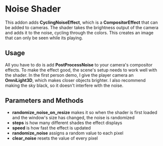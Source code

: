 # Noise Shader

This addon adds **CyclingNoiseEffect**, which is a **CompositorEffect** that can be added to cameras.
The shader takes the brightness output of the camera and adds it to the noise, cycling through the colors.
This creates an image that can only be seen while its playing.

## Usage

All you have to do is add **PostProcessNoise** to your camera's compositor effects.
To make the effect good, the scene's setup needs to work well with the shader.
In the first person demo, I give the player camera an **OmniLight3D**, which makes closer objects brighter.
I also recommend making the sky black, so it doesn't interfere with the noise.

## Parameters and Methods

- **randomize_noise_on_resize** makes it so when the shader is first loaded and the window's size has changed, the noise is randomized
- **steps** is how many different shades the effect displays
- **speed** is how fast the effect is updated
- **randomize_noise** assigns a random value to each pixel
- **clear_noise** resets the value of every pixel

